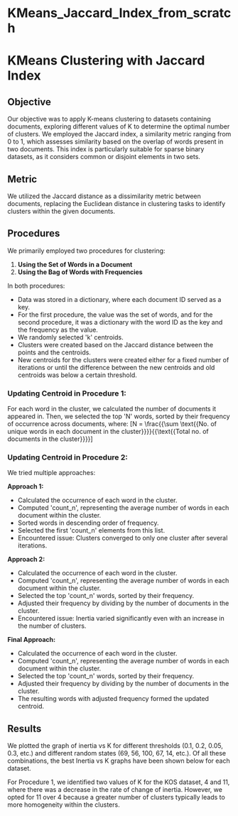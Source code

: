 # KMeans_Jaccard_Index_from_scratch

# KMeans Clustering with Jaccard Index

## Objective
Our objective was to apply K-means clustering to datasets containing documents, exploring different values of K to determine the optimal number of clusters. We employed the Jaccard index, a similarity metric ranging from 0 to 1, which assesses similarity based on the overlap of words present in two documents. This index is particularly suitable for sparse binary datasets, as it considers common or disjoint elements in two sets.

## Metric
We utilized the Jaccard distance as a dissimilarity metric between documents, replacing the Euclidean distance in clustering tasks to identify clusters within the given documents.

## Procedures
We primarily employed two procedures for clustering:

1. **Using the Set of Words in a Document**
2. **Using the Bag of Words with Frequencies**

In both procedures:
- Data was stored in a dictionary, where each document ID served as a key.
- For the first procedure, the value was the set of words, and for the second procedure, it was a dictionary with the word ID as the key and the frequency as the value.
- We randomly selected 'k' centroids.
- Clusters were created based on the Jaccard distance between the points and the centroids.
- New centroids for the clusters were created either for a fixed number of iterations or until the difference between the new centroids and old centroids was below a certain threshold.

### Updating Centroid in Procedure 1:
For each word in the cluster, we calculated the number of documents it appeared in. Then, we selected the top 'N' words, sorted by their frequency of occurrence across documents, where:
\[N = \frac{{\sum \text{{No. of unique words in each document in the cluster}}}}{{\text{{Total no. of documents in the cluster}}}}\]

### Updating Centroid in Procedure 2:
We tried multiple approaches:

**Approach 1:**  
- Calculated the occurrence of each word in the cluster.
- Computed 'count_n', representing the average number of words in each document within the cluster.
- Sorted words in descending order of frequency.
- Selected the first 'count_n' elements from this list.
- Encountered issue: Clusters converged to only one cluster after several iterations.

**Approach 2:**  
- Calculated the occurrence of each word in the cluster.
- Computed 'count_n', representing the average number of words in each document within the cluster.
- Selected the top 'count_n' words, sorted by their frequency.
- Adjusted their frequency by dividing by the number of documents in the cluster.
- Encountered issue: Inertia varied significantly even with an increase in the number of clusters.

**Final Approach:**  
- Calculated the occurrence of each word in the cluster.
- Computed 'count_n', representing the average number of words in each document within the cluster.
- Selected the top 'count_n' words, sorted by their frequency.
- Adjusted their frequency by dividing by the number of documents in the cluster.
- The resulting words with adjusted frequency formed the updated centroid.

## Results
We plotted the graph of inertia vs K for different thresholds (0.1, 0.2, 0.05, 0.3, etc.) and different random states (69, 56, 100, 67, 14, etc.). Of all these combinations, the best Inertia vs K graphs have been shown below for each dataset.

For Procedure 1, we identified two values of K for the KOS dataset, 4 and 11, where there was a decrease in the rate of change of inertia. However, we opted for 11 over 4 because a greater number of clusters typically leads to more homogeneity within the clusters.

